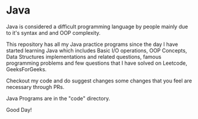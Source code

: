 # Java

Java is considered a difficult programming language by people mainly due to it's syntax and and OOP complexity.

This repository has all my Java practice programs since the day I have started learning Java which includes Basic I/O operations, OOP Concepts, Data Structures implementations and related questions, famous programming problems and few questions that I have solved on Leetcode, GeeksForGeeks.

Checkout my code and do suggest changes some changes that you feel are necessary through PRs.

Java Programs are in the "code" directory.

Good Day!
